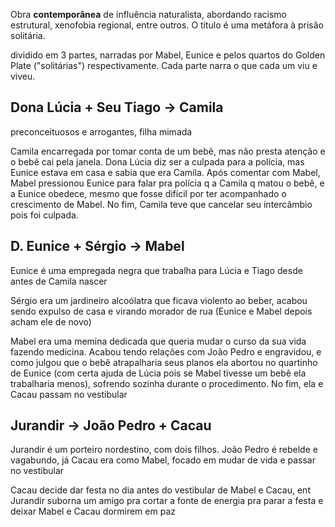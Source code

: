 
Obra **contemporânea** de influência naturalista, abordando racismo estrutural, xenofobia regional, entre outros. O título é uma metáfora à prisão solitária.

dividido em 3 partes, narradas por Mabel, Eunice e pelos quartos do Golden Plate ("solitárias") respectivamente. Cada parte narra o que cada um viu e viveu.

## Dona Lúcia + Seu Tiago $\rightarrow$ Camila
preconceituosos e arrogantes, filha mimada

Camila encarregada por tomar conta de um bebê, mas não presta atenção e o bebê cai pela janela. Dona Lúcia diz ser a culpada para a polícia, mas Eunice estava em casa e sabia que era Camila. Após comentar com Mabel, Mabel pressionou Eunice para falar pra polícia q a Camila q matou o bebê, e a Eunice obedece, mesmo que fosse difícil por ter acompanhado o crescimento de Mabel. No fim, Camila teve que cancelar seu intercâmbio pois foi culpada.

## D. Eunice + Sérgio $\rightarrow$ Mabel
Eunice é uma empregada negra que trabalha para Lúcia e Tiago desde antes de Camila nascer

Sérgio era um jardineiro alcoólatra que ficava violento ao beber, acabou sendo expulso de casa e virando morador de rua (Eunice e Mabel depois acham ele de novo)

Mabel era uma memina dedicada que queria mudar o curso da sua vida fazendo medicina. Acabou tendo relações com João Pedro e engravidou, e como julgou que o bebê atrapalharia seus planos ela abortou no quartinho de Eunice (com certa ajuda de Lúcia pois se Mabel tivesse um bebê ela trabalharia menos), sofrendo sozinha durante o procedimento. No fim, ela e Cacau passam no vestibular

## Jurandir $\rightarrow$ João Pedro + Cacau
Jurandir é um porteiro nordestino, com dois filhos. João Pedro é rebelde e vagabundo, já Cacau era como Mabel, focado em mudar de vida e passar no vestibular


Cacau decide dar festa no dia antes do vestibular de Mabel e Cacau, ent Jurandir suborna um amigo pra cortar a fonte de energia pra parar a festa e deixar Mabel e Cacau dormirem em paz